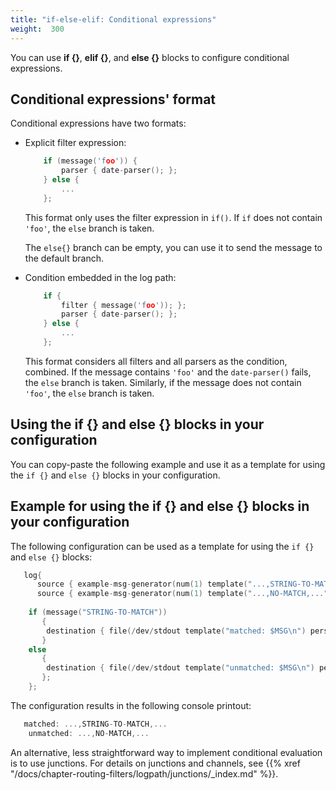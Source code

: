 ```yaml
---
title: "if-else-elif: Conditional expressions"
weight:  300
---
```

<!-- DISCLAIMER: This file is based on the syslog-ng Open Source Edition documentation https://github.com/balabit/syslog-ng-ose-guides/commit/2f4a52ee61d1ea9ad27cb4f3168b95408fddfdf2 and is used under the terms of The syslog-ng Open Source Edition Documentation License. The file has been modified by Axoflow. -->

You can use **if {}**, **elif {}**, and **else {}** blocks to configure conditional expressions.


## Conditional expressions' format

Conditional expressions have two formats:

  - Explicit filter expression:
    
    ```c
        if (message('foo')) {
            parser { date-parser(); };
        } else {
            ...
        };
    
    ```
    
    This format only uses the filter expression in `if()`. If `if` does not contain `'foo'`, the `else` branch is taken.
    
    The `else{}` branch can be empty, you can use it to send the message to the default branch.

  - Condition embedded in the log path:
    
    ```c
        if {
            filter { message('foo')); };
            parser { date-parser(); };
        } else {
            ...
        };
    
    ```
    
    This format considers all filters and all parsers as the condition, combined. If the message contains `'foo'` and the `date-parser()` fails, the `else` branch is taken. Similarly, if the message does not contain `'foo'`, the `else` branch is taken.



## Using the if {} and else {} blocks in your configuration

You can copy-paste the following example and use it as a template for using the `if {}` and `else {}` blocks in your configuration.



## Example for using the if {} and else {} blocks in your configuration

The following configuration can be used as a template for using the `if {}` and `else {}` blocks:

```c
   log{
      source { example-msg-generator(num(1) template("...,STRING-TO-MATCH,..."));};
      source { example-msg-generator(num(1) template("...,NO-MATCH,..."));};
     
    if (message("STRING-TO-MATCH")) 
       {   
        destination { file(/dev/stdout template("matched: $MSG\n") persist-name("1")); };
       }
    else    
       {
        destination { file(/dev/stdout template("unmatched: $MSG\n") persist-name("2")); };
       };
    };

```

The configuration results in the following console printout:

```c
   matched: ...,STRING-TO-MATCH,...
    unmatched: ...,NO-MATCH,...

```


An alternative, less straightforward way to implement conditional evaluation is to use junctions. For details on junctions and channels, see {{% xref "/docs/chapter-routing-filters/logpath/junctions/_index.md" %}}.
